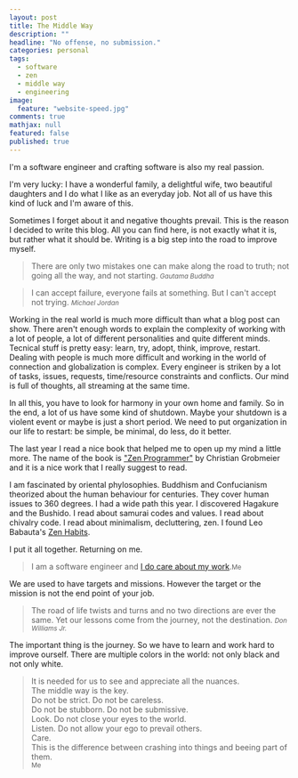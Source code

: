 ```yaml
---
layout: post
title: The Middle Way
description: ""
headline: "No offense, no submission."
categories: personal
tags: 
  - software
  - zen
  - middle way
  - engineering
image: 
  feature: "website-speed.jpg"
comments: true
mathjax: null
featured: false
published: true
---
```


I'm a software engineer and crafting software is also my real passion. 

I'm very lucky: I have a wonderful
family, a delightful wife, two beautiful daughters and I do what I like as an everyday job.
Not all of us have this kind of luck and I'm aware of this.

Sometimes I forget about it and negative thoughts prevail.
This is the reason I decided to write this blog.
All you can find here, is not exactly what it is, but rather what it should be.
Writing is a big step into the road to improve myself.

> There are only two mistakes one can make along the road to truth; not going all the way, and not starting.
> <small><cite title="Gautama Buddha">Gautama Buddha</cite></small>

> I can accept failure, everyone fails at something. But I can't accept not trying.
> <small><cite title="Michael Jordan">Michael Jordan</cite></small>

Working in the real world is much more difficult than what a blog post can show.
There aren't enough words to explain the complexity of working with a lot of people,
a lot of different personalities and quite different minds.
Tecnical stuff is pretty easy: learn, try, adopt, think, improve, restart.
Dealing with people is much more difficult and working in the world of connection and globalization is complex.
Every engineer is striken by a lot of tasks, issues, requests, time/resource constraints and conflicts.
Our mind is full of thoughts, all streaming at the same time.

In all this, you have to look for harmony in your own home and family.
So in the end, a lot of us have some kind of shutdown.
Maybe your shutdown is a violent event or maybe is just a short period.
We need to put organization in our life to restart: be simple, be minimal, do less, do it better.

The last year I read a nice book that helped me to open up my mind a little more.
The name of the book is ["Zen Programmer"](http://www.zenprogrammer.org/) by Christian Grobmeier
and it is a nice work that I really suggest to read.

I am fascinated by oriental phylosophies.
Buddhism and Confucianism theorized about the human
behaviour for centuries. They cover human issues to 360 degrees.
I had a wide path this year.
I discovered Hagakure and the Bushido. I read about samurai codes and values.
I read about chivalry code. I read about minimalism, decluttering, zen.
I found Leo Babauta's [Zen Habits](http://zenhabits.net/).

I put it all together. Returning on me.

> I am a software engineer and [I do care about my work](http://zenhabits.net/care/).<small>Me</small>

We are used to have targets and missions.
However the target or the mission is not the end point of your job.

> The road of life twists and turns and no two directions are ever the same.
> Yet our lessons come from the journey, not the destination.
> <small><cite title="Don Williams Jr.">Don Williams Jr.</cite></small>

The important thing is the journey.
So we have to learn and work hard to improve ourself.
There are multiple colors in the world: not only black and not only white.

>It is needed for us to see and appreciate all the nuances.<br>
>The middle way is the key.<br>
>Do not be strict. Do not be careless.<br>
>Do not be stubborn. Do not be submissive.<br>
>Look. Do not close your eyes to the world.<br>
>Listen. Do not allow your ego to prevail others.<br>
>Care.<br>
>This is the difference between crashing into things and beeing part of them.<br>
><small>Me</small>
